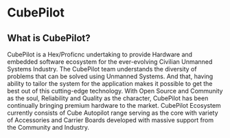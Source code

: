# CubePilot

## What is CubePilot?

CubePilot is a Hex/Proficnc undertaking to provide Hardware and embedded software ecosystem for the ever-evolving Civilian Unmanned Systems Industry. The CubePilot team understands the diversity of problems that can be solved using Unmanned Systems. And that, having ability to tailor the system for the application makes it possible to get the best out of this cutting-edge technology. With Open Source and Community as the soul, Reliability and Quality as the character, CubePilot has been continually bringing premium hardware to the market. CubePilot Ecosystem currently consists of Cube Autopilot range serving as the core with variety of Accessories and Carrier Boards developed with massive support from the Community and Industry.
